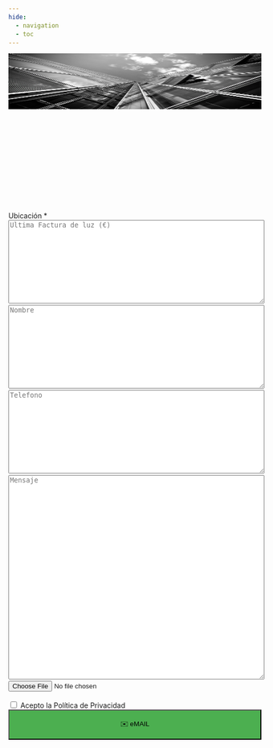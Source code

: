```yaml
---
hide:
  - navigation
  - toc
---
```

<img src="../assets/contacto.jpg" alt="Imagen Redimensionada" style="width: 100%; height: 111px; ">


<link rel="stylesheet" href="https://unpkg.com/leaflet@1.9.4/dist/leaflet.css"
    integrity="sha256-p4NxAoJBhIIN+hmNHrzRCf9tD/miZyoHS5obTRR9BMY=" crossorigin="" />
<script src="https://unpkg.com/leaflet@1.9.4/dist/leaflet.js"
    integrity="sha256-20nQCchB9co0qIjJZRGuk2/Z9VM+kNiyxNV1lvTlZBo=" crossorigin=""></script>




<div id="map" style="width: 100%; height: 200px;"></div>
<label>Ubicación *</label>


<form action="mailto:info@wattbucket.com?subject=QR " method="post"enctype="text/plain">

<input type="hidden" name='Ubicacion_latitud' class="form-control" id="lat" value="40.41630407781033">
    
    
<input type="hidden" name='Ubicacion_longitud' class="form-control" id="lng" value="-3.703777670925774">                    
    
    


 <textarea id="Factura" name="Nombre" style="width: 100%; height: 4vh;" placeholder="Ultima Factura de luz (€)"></textarea>
 <br> 
 <textarea id="Nombre" name="Nombre" style="width: 100%; height: 4vh;" placeholder="Nombre"></textarea>
 <br> 
 <textarea id="Telefono" name="Telefono" style="width: 100%; height: 4vh;" placeholder="Telefono"></textarea>
 <br> 
<textarea id="Mensaje" name="Mensaje" style="width: 100%; height: 10vh;"  placeholder="Mensaje"></textarea><br>

<input type="file" name="archivo">
<br><br><label><input type="checkbox" class="agree" required> Acepto la Política de
    Privacidad</label><br><input type="submit" style="width:100%;height: 60px;background-color: #4CAF50"
    value="✉️ eMAIL"><br>
</form>




<script>

    var map = L.map('map').setView([40.41630407781033, -3.703777670925774], 13);

    var tiles = L.tileLayer('https://tile.openstreetmap.org/{z}/{x}/{y}.png', {
        attribution: '&copy; <a href="http://www.openstreetmap.org/copyright">OpenStreetMap</a>'
    }).addTo(map);
    var marker = L.marker([40.41630407781033, -3.703777670925774]).addTo(map).openPopup();
    map.on('click', function (e) {
        if (marker) {
            map.removeLayer(marker);
        }
        marker = new L.Marker(e.latlng).addTo(map).openPopup();
        document.getElementById('lat').value = e.latlng.lat;
        document.getElementById('lng').value = e.latlng.lng;
    });
</script>


        